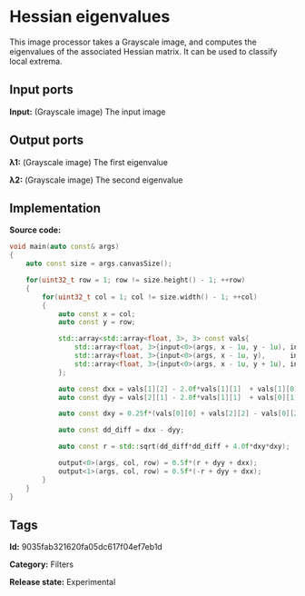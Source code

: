 # Hessian eigenvalues

This image processor takes a Grayscale image, and computes the eigenvalues of the associated Hessian
matrix. It can be used to classify local extrema.

## Input ports

__Input:__ (Grayscale image) The input image

## Output ports

__λ1:__ (Grayscale image) The first eigenvalue

__λ2:__ (Grayscale image) The second eigenvalue

## Implementation

__Source code:__

```c++
void main(auto const& args)
{
	auto const size = args.canvasSize();

	for(uint32_t row = 1; row != size.height() - 1; ++row)
	{
		for(uint32_t col = 1; col != size.width() - 1; ++col)
		{
			auto const x = col;
			auto const y = row;

			std::array<std::array<float, 3>, 3> const vals{
				std::array<float, 3>{input<0>(args, x - 1u, y - 1u), input<0>(args, x, y - 1u), input<0>(args, x + 1u, y - 1u)},
				std::array<float, 3>{input<0>(args, x - 1u, y),      input<0>(args, x, y),      input<0>(args, x + 1u, y)},
				std::array<float, 3>{input<0>(args, x - 1u, y + 1u), input<0>(args, x, y + 1u), input<0>(args, x + 1u, y + 1u)},
			};

			auto const dxx = vals[1][2] - 2.0f*vals[1][1]  + vals[1][0];
			auto const dyy = vals[2][1] - 2.0f*vals[1][1]  + vals[0][1];

			auto const dxy = 0.25f*(vals[0][0] + vals[2][2] - vals[0][2] - vals[2][0]);

			auto const dd_diff = dxx - dyy;

			auto const r = std::sqrt(dd_diff*dd_diff + 4.0f*dxy*dxy);

			output<0>(args, col, row) = 0.5f*(r + dyy + dxx);
			output<1>(args, col, row) = 0.5f*(-r + dyy + dxx);
		}
	}
}
```

## Tags

__Id:__ 9035fab321620fa05dc617f04ef7eb1d

__Category:__ Filters

__Release state:__ Experimental